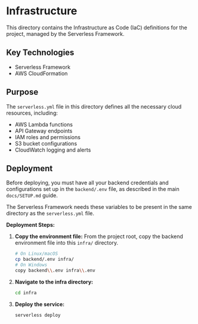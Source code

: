# Infrastructure

This directory contains the Infrastructure as Code (IaC) definitions for the project, managed by the Serverless Framework.

## Key Technologies
- Serverless Framework
- AWS CloudFormation

## Purpose
The `serverless.yml` file in this directory defines all the necessary cloud resources, including:
- AWS Lambda functions
- API Gateway endpoints
- IAM roles and permissions
- S3 bucket configurations
- CloudWatch logging and alerts

## Deployment

Before deploying, you must have all your backend credentials and configurations set up in the `backend/.env` file, as described in the main `docs/SETUP.md` guide.

The Serverless Framework needs these variables to be present in the same directory as the `serverless.yml` file.

**Deployment Steps:**

1.  **Copy the environment file:** From the project root, copy the backend environment file into this `infra/` directory.
    ```bash
    # On Linux/macOS
    cp backend/.env infra/
    # On Windows
    copy backend\\.env infra\\.env
    ```

2.  **Navigate to the infra directory:**
    ```bash
    cd infra
    ```

3.  **Deploy the service:**
    ```bash
    serverless deploy
    ```
